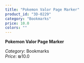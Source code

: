 ```yaml
---
title: "Pokemon Valor Page Marker"
product_id: "3D-0229"
category: "Bookmarks"
price: 10.0
colors: ""
---
```


**Pokemon Valor Page Marker**

*Category*: Bookmarks  
*Price*: ₪10.0

